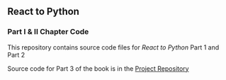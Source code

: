 ## React to Python
### Part I & II Chapter Code

This repository contains source code files for *React to Python* Part 1 and Part 2

Source code for Part 3 of the book is in the [Project Repository](https://github.com/rtp-book/project)
